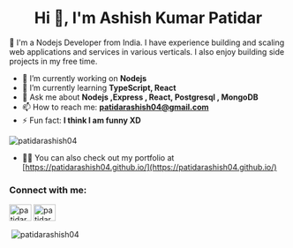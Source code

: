 <h1 align="center">Hi 👋, I'm Ashish Kumar Patidar</h1>  👋
I'm a Nodejs Developer from India. I have experience building and scaling web applications and services in various verticals. I also enjoy building side projects in my free time.

- 🔭 I’m currently working on **Nodejs**
- 🌱 I’m currently learning **TypeScript, React**
- 💬 Ask me about **Nodejs ,Express , React, Postgresql , MongoDB**
- 📫 How to reach me: **patidarashish04@gmail.com**
- ⚡ Fun fact: **I think I am funny XD**

<p align="left"> <img src="https://komarev.com/ghpvc/?username=patidarashish04&label=Profile%20views&color=129e00&style=plastic" alt="patidarashish04" /> </p>

- 👨‍💻 You can also check out my portfolio at [https://patidarashish04.github.io/](https://patidarashish04.github.io/)


<h3 align="left">Connect with me:</h3>
<p align="left">
<a href="https://linkedin.com/in/patidarashish04" target="blank"><img align="center" src="https://cdn.jsdelivr.net/npm/simple-icons@3.0.1/icons/linkedin.svg" alt="patidarashish04" height="30" width="40" /></a>
<a href="https://instagram.com/patidarashish04" target="blank"><img align="center" src="https://cdn.jsdelivr.net/npm/simple-icons@3.0.1/icons/instagram.svg" alt="patidarashish04" height="30" width="40" /></a>
</p>

<!-- <h3 align="left">Languages and Tools:</h3>
<p align="left"> <a href="https://www.cprogramming.com/" target="_blank"> <img src="https://devicons.github.io/devicon/devicon.git/icons/c/c-original.svg" alt="c" width="40" height="40"/> </a> <a href="https://www.w3schools.com/cpp/" target="_blank"> <img src="https://devicons.github.io/devicon/devicon.git/icons/cplusplus/cplusplus-original.svg" alt="cplusplus" width="40" height="40"/> </a> <a href="https://www.w3schools.com/css/" target="_blank"> <img src="https://devicons.github.io/devicon/devicon.git/icons/css3/css3-original-wordmark.svg" alt="css3" width="40" height="40"/> </a> <a href="https://www.figma.com/" target="_blank"> <img src="https://www.vectorlogo.zone/logos/figma/figma-icon.svg" alt="figma" width="40" height="40"/> </a> <a href="https://flutter.dev" target="_blank"> <img src="https://www.vectorlogo.zone/logos/flutterio/flutterio-icon.svg" alt="flutter" width="40" height="40"/> </a> <a href="https://git-scm.com/" target="_blank"> <img src="https://www.vectorlogo.zone/logos/git-scm/git-scm-icon.svg" alt="git" width="40" height="40"/> </a> <a href="https://www.w3.org/html/" target="_blank"> <img src="https://devicons.github.io/devicon/devicon.git/icons/html5/html5-original-wordmark.svg" alt="html5" width="40" height="40"/> </a> <a href="https://www.linux.org/" target="_blank"> <img src="https://devicons.github.io/devicon/devicon.git/icons/linux/linux-original.svg" alt="linux" width="40" height="40"/> </a> <a href="https://www.photoshop.com/en" target="_blank"> <img src="https://devicons.github.io/devicon/devicon.git/icons/photoshop/photoshop-plain.svg" alt="photoshop" width="40" height="40"/> </a> <a href="https://www.python.org" target="_blank"> <img src="https://devicons.github.io/devicon/devicon.git/icons/python/python-original.svg" alt="python" width="40" height="40"/> </a> </p> -->
<!-- <p><img align="left" src="https://github-readme-stats.vercel.app/api/top-langs username=patidarashish04&show_icons=true&locale=en&layout=compact" alt="patidarashish04" /></p> -->

<p>&nbsp;<img align="center" src="https://github-readme-stats.vercel.app/api?username=patidarashish04&show_icons=true&locale=en" alt="patidarashish04" /></p>


